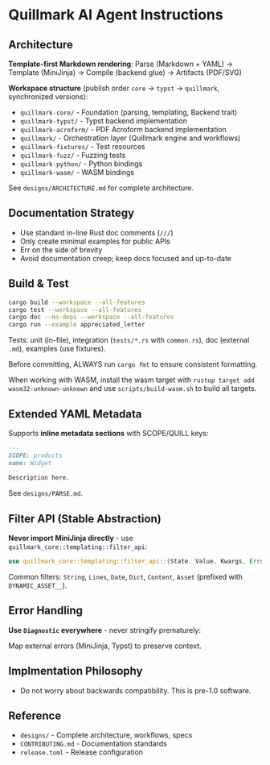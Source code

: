 # Quillmark AI Agent Instructions

## Architecture

**Template-first Markdown rendering**: Parse (Markdown + YAML) → Template (MiniJinja) → Compile (backend glue) → Artifacts (PDF/SVG)

**Workspace structure** (publish order `core` → `typst` → `quillmark`, synchronized versions):
- `quillmark-core/` - Foundation (parsing, templating, Backend trait)
- `quillmark-typst/` - Typst backend implementation
- `quillmark-acroform/` - PDF Acroform backend implementation
- `quillmark/` - Orchestration layer (Quillmark engine and workflows)
- `quillmark-fixtures/` - Test resources
- `quillmark-fuzz/` - Fuzzing tests
- `quillmark-python/` - Python bindings
- `quillmark-wasm/` - WASM bindings


See `designs/ARCHITECTURE.md` for complete architecture.

## Documentation Strategy

- Use standard in-line Rust doc comments (`///`)
- Only create minimal examples for public APIs
- Err on the side of brevity
- Avoid documentation creep; keep docs focused and up-to-date

## Build & Test

```bash
cargo build --workspace --all-features
cargo test --workspace --all-features
cargo doc --no-deps --workspace --all-features
cargo run --example appreciated_letter
```

Tests: unit (in-file), integration (`tests/*.rs` with `common.rs`), doc (external `.md`), examples (use fixtures).

Before committing, ALWAYS run `cargo fmt` to ensure consistent formatting.

When working with WASM, install the wasm target with `rustup target add wasm32-unknown-unknown`
and use `scripts/build-wasm.sh` to build all targets.

## Extended YAML Metadata

Supports **inline metadata sections** with SCOPE/QUILL keys:

```markdown
---
SCOPE: products
name: Widget
---
Description here.
```

See `designs/PARSE.md`.

## Filter API (Stable Abstraction)

**Never import MiniJinja directly** - use `quillmark_core::templating::filter_api`:

```rust
use quillmark_core::templating::filter_api::{State, Value, Kwargs, Error, ErrorKind};
```

Common filters: `String`, `Lines`, `Date`, `Dict`, `Content`, `Asset` (prefixed with `DYNAMIC_ASSET__`).

## Error Handling

**Use `Diagnostic` everywhere** - never stringify prematurely:

Map external errors (MiniJinja, Typst) to preserve context.

## Implmentation Philosophy

- Do not worry about backwards compatibility. This is pre-1.0 software.

## Reference

- `designs/` - Complete architecture, workflows, specs
- `CONTRIBUTING.md` - Documentation standards
- `release.toml` - Release configuration
